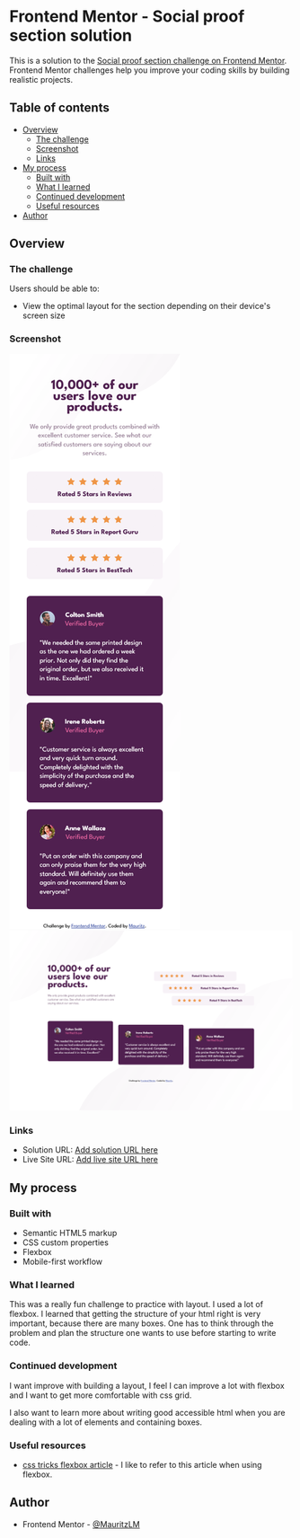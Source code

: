 # Frontend Mentor - Social proof section solution

This is a solution to the [Social proof section challenge on Frontend Mentor](https://www.frontendmentor.io/challenges/social-proof-section-6e0qTv_bA). Frontend Mentor challenges help you improve your coding skills by building realistic projects. 

## Table of contents

- [Overview](#overview)
  - [The challenge](#the-challenge)
  - [Screenshot](#screenshot)
  - [Links](#links)
- [My process](#my-process)
  - [Built with](#built-with)
  - [What I learned](#what-i-learned)
  - [Continued development](#continued-development)
  - [Useful resources](#useful-resources)
- [Author](#author)

## Overview

### The challenge

Users should be able to:

- View the optimal layout for the section depending on their device's screen size

### Screenshot

![mobile](./images/screenshot-mobile.png)
![desktop](./images/screenshot-desktop.png)

### Links

- Solution URL: [Add solution URL here](https://your-solution-url.com)
- Live Site URL: [Add live site URL here](https://mauritzlm.github.io/social-proof-section/)

## My process

### Built with

- Semantic HTML5 markup
- CSS custom properties
- Flexbox
- Mobile-first workflow

### What I learned

This was a really fun challenge to practice with layout. I used a lot of flexbox. I learned that getting the structure of your html right is very important, because there are many boxes. One has to think through the problem and plan the structure one wants to use before starting to write code.

### Continued development

I want improve with building a layout, I feel I can improve a lot with flexbox and I want to get more comfortable with css grid.

I also want to learn more about writing good accessible html when you are dealing with a lot of elements and containing boxes.

### Useful resources

- [css tricks flexbox article](https://css-tricks.com/snippets/css/a-guide-to-flexbox/) - I like to refer to this article when using flexbox.

## Author

- Frontend Mentor - [@MauritzLM](https://www.frontendmentor.io/profile/MauritzLM)





